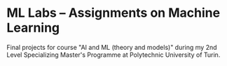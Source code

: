 # ML Labs – Assignments on Machine Learning
Final projects for course "AI and ML (theory and models)" during my 2nd Level Specializing Master's Programme at Polytechnic University of Turin.
